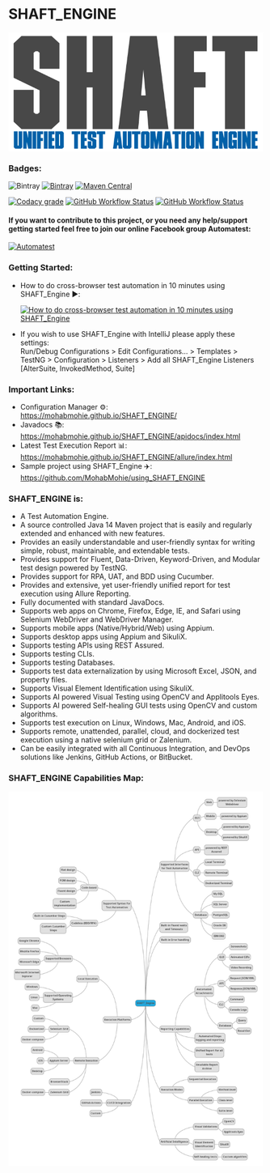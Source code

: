 # SHAFT_ENGINE
<img src="src/main/resources/images/shaft.png" alt="SHAFT_ENGINE" style="display:block; margin-left:auto; margin-right:auto;"/>

### Badges:<!-- Badges provided by https://shields.io/ -->
![Bintray](https://img.shields.io/bintray/dt/mohabmohie/SHAFT/SHAFT_Engine?color=blue&label=Total%20Downloads&style=for-the-badge)
 [![Bintray](https://img.shields.io/bintray/v/mohabmohie/SHAFT/SHAFT_Engine?label=Bintray&style=for-the-badge)](https://bintray.com/mohabmohie/SHAFT/SHAFT_Engine/_latestVersion)
 [![Maven Central](https://img.shields.io/maven-central/v/io.github.mohabmohie/SHAFT_ENGINE?style=for-the-badge)](https://search.maven.org/search?q=g:%22io.github.mohabmohie%22%20AND%20a:%22SHAFT_ENGINE%22)

[![Codacy grade](https://img.shields.io/codacy/grade/3579cfd02a2c4f67bd1dce5dad0b1562?style=for-the-badge)](https://www.codacy.com/manual/mohab.mohieeldeen/SHAFT_ENGINE?utm_source=github.com&amp;utm_medium=referral&amp;utm_content=MohabMohie/SHAFT_ENGINE&amp;utm_campaign=Badge_Grade)
 [![GitHub Workflow Status](https://img.shields.io/github/workflow/status/MohabMohie/SHAFT_ENGINE/CodeQL%20-%20Security%20Analysis?label=CodeQL%20-%20Security%20Analysis&style=for-the-badge)](https://github.com/MohabMohie/SHAFT_ENGINE/actions?query=workflow%3A%22CodeQL+-+Security+Analysis%22)
 [![GitHub Workflow Status](https://img.shields.io/github/workflow/status/MohabMohie/SHAFT_ENGINE/Ubuntu%20-%20Test?label=Ubuntu%20-%20Test&style=for-the-badge)](https://github.com/MohabMohie/SHAFT_ENGINE/actions?query=workflow%3A%22Ubuntu+-+Test%22)

#### If you want to contribute to this project, or you need any help/support getting started feel free to join our online Facebook group Automatest:
[![Automatest](https://facebookbrand.com/wp-content/uploads/2019/04/f_logo_RGB-Hex-Blue_512.png?w=50&h=50)](https://www.facebook.com/groups/Automatest)

### Getting Started:
- How to do cross-browser test automation in 10 minutes using SHAFT_Engine ▶️:

  [![How to do cross-browser test automation in 10 minutes using SHAFT_Engine](https://img.youtube.com/vi/3TYGteD843M/0.jpg)](https://www.youtube.com/watch?v=3TYGteD843M)
- If you wish to use SHAFT_Engine with IntelliJ please apply these settings:
<br/>Run/Debug Configurations > Edit Configurations... > Templates > TestNG > Configuration > Listeners > Add all SHAFT_Engine Listeners [AlterSuite, InvokedMethod, Suite]

### Important Links:
- Configuration Manager ⚙️: https://mohabmohie.github.io/SHAFT_ENGINE/
- Javadocs 📚: https://mohabmohie.github.io/SHAFT_ENGINE/apidocs/index.html
- Latest Test Execution Report 📊: https://mohabmohie.github.io/SHAFT_ENGINE/allure/index.html
- Sample project using SHAFT_Engine ✈️: https://github.com/MohabMohie/using_SHAFT_ENGINE

### SHAFT_ENGINE is:
- A Test Automation Engine.
- A source controlled Java 14 Maven project that is easily and regularly extended and enhanced with new features.
- Provides an easily understandable and user-friendly syntax for writing simple, robust, maintainable, and extendable tests.
- Provides support for Fluent, Data-Driven, Keyword-Driven, and Modular test design powered by TestNG.
- Provides support for RPA, UAT, and BDD using Cucumber.
- Provides and extensive, yet user-friendly unified report for test execution using Allure Reporting.
- Fully documented with standard JavaDocs.
- Supports web apps on Chrome, Firefox, Edge, IE, and Safari using Selenium WebDriver and WebDriver Manager.
- Supports mobile apps (Native/Hybrid/Web) using Appium.
- Supports desktop apps using Appium and SikuliX.
- Supports testing APIs using REST Assured.
- Supports testing CLIs.
- Supports testing Databases.
- Supports test data externalization by using Microsoft Excel, JSON, and property files.
- Supports Visual Element Identification using SikuliX.
- Supports AI powered Visual Testing using OpenCV and Applitools Eyes.
- Supports AI powered Self-healing GUI tests using OpenCV and custom algorithms.
- Supports test execution on Linux, Windows, Mac, Android, and iOS.
- Supports remote, unattended, parallel, cloud, and dockerized test execution using a native selenium grid or Zalenium.
- Can be easily integrated with all Continuous Integration, and DevOps solutions like Jenkins, GitHub Actions, or BitBucket.

### SHAFT_ENGINE Capabilities Map:
<img src="src/main/resources/images/map.png" alt="SHAFT_ENGINE Map" style="display:block; margin-left:auto; margin-right:auto;"/>
